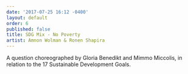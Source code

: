 ```yaml
---
date: '2017-07-25 16:12 -0400'
layout: default
order: 6
published: false
title: SDG Mix - No Poverty
artist: Amnon Wolman & Ronen Shapira
---
```

A question choreographed by Gloria Benedikt and Mimmo Miccolis, in relation to the 17 Sustainable Development Goals.
